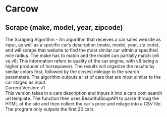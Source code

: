 # Carcow
## Scrape (make, model, year, zipcode)
The Scraping Algorithm - An algorithm that receives a car sales website as input, as well as a specific car’s description (make, model, year, zip code), and will scrape that website to find the most similar car within a specified mile radius. The make has to match and the model can partially match (v6 vs v8; This information refers to quality of the car engine, with v8 being a higher producer of horsepower). The results will organize the results by similar colors first, followed by the  closest mileage to the search parameters. The algorithm outputs a list of cars that are most similar to the car staged as input.
</br>Current Version: v1
 </br>  This version takes in a cars description and inputs it into a cars.com search url template. The function then uses BeautifulSoupAPI to parse throug the HTML of the site and then collect the car's price and milage into a CSV file. The program only outputs the first 20 cars.
